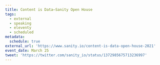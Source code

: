 ```yaml
---
title: Content is Data—Sanity Open House
tags:
  - external
  - speaking
  - eleventy
  - scheduled
metadata:
  schedule: true
external_url: 'https://www.sanity.io/content-is-data-open-house-2021'
event_date: March 25
tweet: 'https://twitter.com/sanity_io/status/1372985675713236997'
---
```


